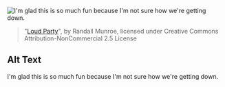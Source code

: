 ![I'm glad this is so much fun because I'm not sure how we're getting down.](https://imgs.xkcd.com/comics/loud_party.png)
> "[Loud Party](https://xkcd.com/358/)", by Randall Munroe, licensed under Creative Commons Attribution-NonCommercial 2.5 License

## Alt Text
I'm glad this is so much fun because I'm not sure how we're getting down.
